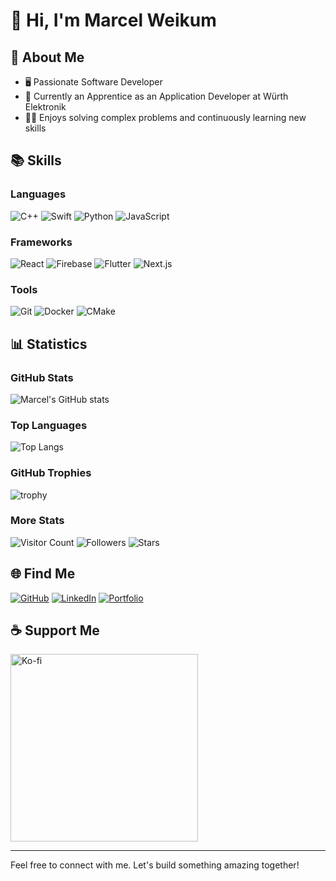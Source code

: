 # 👋 Hi, I'm Marcel Weikum

## 🚀 About Me
- 🖥️ Passionate Software Developer
- 💼 Currently an Apprentice as an Application Developer at Würth Elektronik
- 👨‍💻 Enjoys solving complex problems and continuously learning new skills

## 📚 Skills
### Languages
![C++](https://img.shields.io/badge/C++-00599C?style=for-the-badge&logo=c%2B%2B&logoColor=white)
![Swift](https://img.shields.io/badge/Swift-FA7343?style=for-the-badge&logo=swift&logoColor=white)
![Python](https://img.shields.io/badge/Python-3776AB?style=for-the-badge&logo=python&logoColor=white)
![JavaScript](https://img.shields.io/badge/JavaScript-F7DF1E?style=for-the-badge&logo=javascript&logoColor=black)

### Frameworks
![React](https://img.shields.io/badge/React-20232A?style=for-the-badge&logo=react&logoColor=61DAFB)
![Firebase](https://img.shields.io/badge/Firebase-FFCA28?style=for-the-badge&logo=firebase&logoColor=black)
![Flutter](https://img.shields.io/badge/Flutter-02569B?style=for-the-badge&logo=flutter&logoColor=white)
![Next.js](https://img.shields.io/badge/Next.js-000000?style=for-the-badge&logo=nextdotjs&logoColor=white)

### Tools
![Git](https://img.shields.io/badge/Git-F05032?style=for-the-badge&logo=git&logoColor=white)
![Docker](https://img.shields.io/badge/Docker-2496ED?style=for-the-badge&logo=docker&logoColor=white)
![CMake](https://img.shields.io/badge/CMake-064F8C?style=for-the-badge&logo=cmake&logoColor=white)

## 📊 Statistics
### GitHub Stats
![Marcel's GitHub stats](https://github-readme-stats.vercel.app/api?username=marcelweikum&show_icons=true&theme=radical)

### Top Languages
![Top Langs](https://github-readme-stats.vercel.app/api/top-langs/?username=marcelweikum&layout=compact&theme=radical)

### GitHub Trophies
![trophy](https://github-profile-trophy.vercel.app/?username=marcelweikum&theme=onedark)

### More Stats
![Visitor Count](https://komarev.com/ghpvc/?username=marcelweikum&style=flat-square&color=blue)
![Followers](https://img.shields.io/github/followers/marcelweikum?style=flat-square&logo=github)
![Stars](https://img.shields.io/github/stars/marcelweikum?style=flat-square&logo=github)

## 🌐 Find Me
[![GitHub](https://img.shields.io/badge/GitHub-181717?style=for-the-badge&logo=github&logoColor=white)](https://github.com/marcelweikum)
[![LinkedIn](https://img.shields.io/badge/LinkedIn-0077B5?style=for-the-badge&logo=linkedin&logoColor=white)](https://www.linkedin.com/in/marcelweikum)
[![Portfolio](https://img.shields.io/badge/Portfolio-000000?style=for-the-badge&logo=vercel&logoColor=white)](https://marcelweikum.de)

## ☕ Support Me
  <a href="https://ko-fi.com/marcelweikum">
    <img src="https://ko-fi.com/img/githubbutton_sm.svg" alt="Ko-fi" style="width:300px;">
  </a>

---

Feel free to connect with me. Let's build something amazing together!
